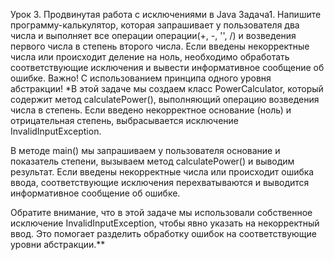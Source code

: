Урок 3. Продвинутая работа с исключениями в Java
Задача1. Напишите программу-калькулятор, которая запрашивает у пользователя два числа и выполняет все операции операции(+, -, '', /) и возведения первого числа в степень второго числа. Если введены некорректные числа или происходит деление на ноль, необходимо обработать соответствующие исключения и вывести информативное сообщение об ошибке.
Важно! С использованием принципа одного уровня абстракции!
*В этой задаче мы создаем класс PowerCalculator, который содержит метод calculatePower(), выполняющий операцию возведения числа в степень. Если введено некорректное основание (ноль) и отрицательная степень, выбрасывается исключение InvalidInputException.

В методе main() мы запрашиваем у пользователя основание и показатель степени, вызываем метод calculatePower() и выводим результат. Если введены некорректные числа или происходит ошибка ввода, соответствующие исключения перехватываются и выводится информативное сообщение об ошибке.

Обратите внимание, что в этой задаче мы использовали собственное исключение InvalidInputException, чтобы явно указать на некорректный ввод. Это помогает разделить обработку ошибок на соответствующие уровни абстракции.**